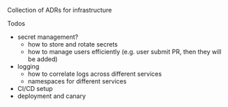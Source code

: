 Collection of ADRs for infrastructure


Todos

- secret management?
  - how to store and rotate secrets
  - how to manage users efficiently (e.g. user submit PR, then they will be added)
- logging
  - how to correlate logs across different services
  - namespaces for different services
- CI/CD setup
- deployment and canary
